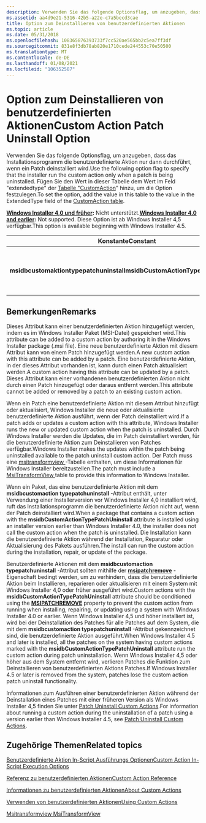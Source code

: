 ```yaml
---
description: Verwenden Sie das folgende Optionsflag, um anzugeben, dass das Installationsprogramm die benutzerdefinierte Aktion nur dann durchführt, wenn ein Patch deinstalliert wird. Fügen Sie den Wert in dieser Tabelle dem Wert im Feld "extendedtype" der Tabelle "CustomAction" hinzu, um die Option festzulegen.
ms.assetid: aa4d9e21-5316-42b5-a22e-c7a5becd3cae
title: Option zum Deinstallieren von benutzerdefinierten Aktionen
ms.topic: article
ms.date: 05/31/2018
ms.openlocfilehash: 108365876393733f7cc520ae565bb2c5ea7ff3df
ms.sourcegitcommit: 831e8f3db78ab820e1710cede244553c70e50500
ms.translationtype: MT
ms.contentlocale: de-DE
ms.lasthandoff: 01/08/2021
ms.locfileid: "106352587"
---
```

# <a name="custom-action-patch-uninstall-option"></a><span data-ttu-id="6e5a9-104">Option zum Deinstallieren von benutzerdefinierten Aktionen</span><span class="sxs-lookup"><span data-stu-id="6e5a9-104">Custom Action Patch Uninstall Option</span></span>

<span data-ttu-id="6e5a9-105">Verwenden Sie das folgende Optionsflag, um anzugeben, dass das Installationsprogramm die benutzerdefinierte Aktion nur dann durchführt, wenn ein Patch deinstalliert wird.</span><span class="sxs-lookup"><span data-stu-id="6e5a9-105">Use the following option flag to specify that the installer run the custom action only when a patch is being uninstalled.</span></span> <span data-ttu-id="6e5a9-106">Fügen Sie den Wert in dieser Tabelle dem Wert im Feld "extendedtype" der [Tabelle "CustomAction](customaction-table.md)" hinzu, um die Option festzulegen.</span><span class="sxs-lookup"><span data-stu-id="6e5a9-106">To set the option, add the value in this table to the value in the ExtendedType field of the [CustomAction table](customaction-table.md).</span></span>

<span data-ttu-id="6e5a9-107">**[Windows Installer 4,0 und früher](not-supported-in-windows-installer-4-0.md):** Nicht unterstützt.</span><span class="sxs-lookup"><span data-stu-id="6e5a9-107">**[Windows Installer 4.0 and earlier](not-supported-in-windows-installer-4-0.md):** Not supported.</span></span> <span data-ttu-id="6e5a9-108">Diese Option ist ab Windows Installer 4,5 verfügbar.</span><span class="sxs-lookup"><span data-stu-id="6e5a9-108">This option is available beginning with Windows Installer 4.5.</span></span>



| <span data-ttu-id="6e5a9-109">Konstante</span><span class="sxs-lookup"><span data-stu-id="6e5a9-109">Constant</span></span>                                | <span data-ttu-id="6e5a9-110">Hexadezimal</span><span class="sxs-lookup"><span data-stu-id="6e5a9-110">Hexadecimal</span></span> | <span data-ttu-id="6e5a9-111">Decimal</span><span class="sxs-lookup"><span data-stu-id="6e5a9-111">Decimal</span></span> | <span data-ttu-id="6e5a9-112">BESCHREIBUNG</span><span class="sxs-lookup"><span data-stu-id="6e5a9-112">Description</span></span>                                                    |
|-----------------------------------------|-------------|---------|----------------------------------------------------------------|
| <span data-ttu-id="6e5a9-113">**msidbcustomaktiontypepatchuninstall**</span><span class="sxs-lookup"><span data-stu-id="6e5a9-113">**msidbCustomActionTypePatchUninstall**</span></span> | <span data-ttu-id="6e5a9-114">0x8000</span><span class="sxs-lookup"><span data-stu-id="6e5a9-114">0x8000</span></span>      | <span data-ttu-id="6e5a9-115">32768</span><span class="sxs-lookup"><span data-stu-id="6e5a9-115">32768</span></span>   | <span data-ttu-id="6e5a9-116">Die benutzerdefinierte Aktion wird nur ausgeführt, wenn ein Patch deinstalliert wird.</span><span class="sxs-lookup"><span data-stu-id="6e5a9-116">The custom action runs only when a patch is being uninstalled.</span></span> |



 

## <a name="remarks"></a><span data-ttu-id="6e5a9-117">Bemerkungen</span><span class="sxs-lookup"><span data-stu-id="6e5a9-117">Remarks</span></span>

<span data-ttu-id="6e5a9-118">Dieses Attribut kann einer benutzerdefinierten Aktion hinzugefügt werden, indem es im Windows Installer Paket (MSI-Datei) gespeichert wird.</span><span class="sxs-lookup"><span data-stu-id="6e5a9-118">This attribute can be added to a custom action by authoring it in the Windows Installer package (.msi file).</span></span> <span data-ttu-id="6e5a9-119">Eine neue benutzerdefinierte Aktion mit diesem Attribut kann von einem Patch hinzugefügt werden.</span><span class="sxs-lookup"><span data-stu-id="6e5a9-119">A new custom action with this attribute can be added by a patch.</span></span> <span data-ttu-id="6e5a9-120">Eine benutzerdefinierte Aktion, in der dieses Attribut vorhanden ist, kann durch einen Patch aktualisiert werden.</span><span class="sxs-lookup"><span data-stu-id="6e5a9-120">A custom action having this attribute can be updated by a patch.</span></span> <span data-ttu-id="6e5a9-121">Dieses Attribut kann einer vorhandenen benutzerdefinierten Aktion nicht durch einen Patch hinzugefügt oder daraus entfernt werden.</span><span class="sxs-lookup"><span data-stu-id="6e5a9-121">This attribute cannot be added or removed by a patch to an existing custom action.</span></span>

<span data-ttu-id="6e5a9-122">Wenn ein Patch eine benutzerdefinierte Aktion mit diesem Attribut hinzufügt oder aktualisiert, Windows Installer die neue oder aktualisierte benutzerdefinierte Aktion ausführt, wenn der Patch deinstalliert wird.</span><span class="sxs-lookup"><span data-stu-id="6e5a9-122">If a patch adds or updates a custom action with this attribute, Windows Installer runs the new or updated custom action when the patch is uninstalled.</span></span> <span data-ttu-id="6e5a9-123">Durch Windows Installer werden die Updates, die im Patch deinstalliert werden, für die benutzerdefinierte Aktion zum Deinstallieren von Patches verfügbar.</span><span class="sxs-lookup"><span data-stu-id="6e5a9-123">Windows Installer makes the updates within the patch being uninstalled available to the patch uninstall custom action.</span></span> <span data-ttu-id="6e5a9-124">Der Patch muss eine [msitransformview *<PatchGUID>*](msitransformview.md) -Tabelle enthalten, um diese Informationen für Windows Installer bereitzustellen.</span><span class="sxs-lookup"><span data-stu-id="6e5a9-124">The patch must include a [MsiTransformView *<PatchGUID>*](msitransformview.md) table to provide this information to Windows Installer.</span></span>

<span data-ttu-id="6e5a9-125">Wenn ein Paket, das eine benutzerdefinierte Aktion mit dem **msidbcustomaction typepatchuninstall** -Attribut enthält, unter Verwendung einer Installerversion vor Windows Installer 4,0 installiert wird, ruft das Installationsprogramm die benutzerdefinierte Aktion nicht auf, wenn der Patch deinstalliert wird.</span><span class="sxs-lookup"><span data-stu-id="6e5a9-125">When a package that contains a custom action with the **msidbCustomActionTypePatchUninstall** attribute is installed using an installer version earlier than Windows Installer 4.0, the installer does not call the custom action when the patch is uninstalled.</span></span> <span data-ttu-id="6e5a9-126">Die Installation kann die benutzerdefinierte Aktion während der Installation, Reparatur oder Aktualisierung des Pakets ausführen.</span><span class="sxs-lookup"><span data-stu-id="6e5a9-126">The install can run the custom action during the installation, repair, or update of the package.</span></span>

<span data-ttu-id="6e5a9-127">Benutzerdefinierte Aktionen mit dem **msidbcustomaction typepatchuninstall** -Attribut sollten mithilfe der [**msipatchremove**](msipatchremove.md) -Eigenschaft bedingt werden, um zu verhindern, dass die benutzerdefinierte Aktion beim Installieren, reparieren oder aktualisieren mit einem System mit Windows Installer 4,0 oder früher ausgeführt wird.</span><span class="sxs-lookup"><span data-stu-id="6e5a9-127">Custom actions with the **msidbCustomActionTypePatchUninstall** attribute should be conditioned using the [**MSIPATCHREMOVE**](msipatchremove.md) property to prevent the custom action from running when installing, repairing, or updating using a system with Windows Installer 4.0 or earlier.</span></span> <span data-ttu-id="6e5a9-128">Wenn Windows Installer 4,5 und höher installiert ist, wird bei der Deinstallation des Patches für alle Patches auf dem System, die mit dem **msidbcustomaction typepatchuninstall** -Attribut gekennzeichnet sind, die benutzerdefinierte Aktion ausgeführt.</span><span class="sxs-lookup"><span data-stu-id="6e5a9-128">When Windows Installer 4.5 and later is installed, all the patches on the system having custom actions marked with the **msidbCustomActionTypePatchUninstall** attribute run the custom action during patch uninstallation.</span></span> <span data-ttu-id="6e5a9-129">Wenn Windows Installer 4,5 oder höher aus dem System entfernt wird, verlieren Patches die Funktion zum Deinstallieren von benutzerdefinierten Aktions Patches.</span><span class="sxs-lookup"><span data-stu-id="6e5a9-129">If Windows Installer 4.5 or later is removed from the system, patches lose the custom action patch uninstall functionality.</span></span>

<span data-ttu-id="6e5a9-130">Informationen zum Ausführen einer benutzerdefinierten Aktion während der Deinstallation eines Patches mit einer früheren Version als Windows Installer 4,5 finden Sie unter [Patch Uninstall Custom Actions](patch-uninstall-custom-actions.md).</span><span class="sxs-lookup"><span data-stu-id="6e5a9-130">For information about running a custom action during the uninstallation of a patch using a version earlier than Windows Installer 4.5, see [Patch Uninstall Custom Actions](patch-uninstall-custom-actions.md).</span></span>

## <a name="related-topics"></a><span data-ttu-id="6e5a9-131">Zugehörige Themen</span><span class="sxs-lookup"><span data-stu-id="6e5a9-131">Related topics</span></span>

<dl> <dt>

[<span data-ttu-id="6e5a9-132">Benutzerdefinierte Aktion In-Script Ausführungs Optionen</span><span class="sxs-lookup"><span data-stu-id="6e5a9-132">Custom Action In-Script Execution Options</span></span>](custom-action-in-script-execution-options.md)
</dt> <dt>

[<span data-ttu-id="6e5a9-133">Referenz zu benutzerdefinierten Aktionen</span><span class="sxs-lookup"><span data-stu-id="6e5a9-133">Custom Action Reference</span></span>](custom-action-reference.md)
</dt> <dt>

[<span data-ttu-id="6e5a9-134">Informationen zu benutzerdefinierten Aktionen</span><span class="sxs-lookup"><span data-stu-id="6e5a9-134">About Custom Actions</span></span>](about-custom-actions.md)
</dt> <dt>

[<span data-ttu-id="6e5a9-135">Verwenden von benutzerdefinierten Aktionen</span><span class="sxs-lookup"><span data-stu-id="6e5a9-135">Using Custom Actions</span></span>](using-custom-actions.md)
</dt> <dt>

[<span data-ttu-id="6e5a9-136">Msitransformview *<PatchGUID>*</span><span class="sxs-lookup"><span data-stu-id="6e5a9-136">MsiTransformView *<PatchGUID>*</span></span>](msitransformview.md)
</dt> </dl>

 

 




